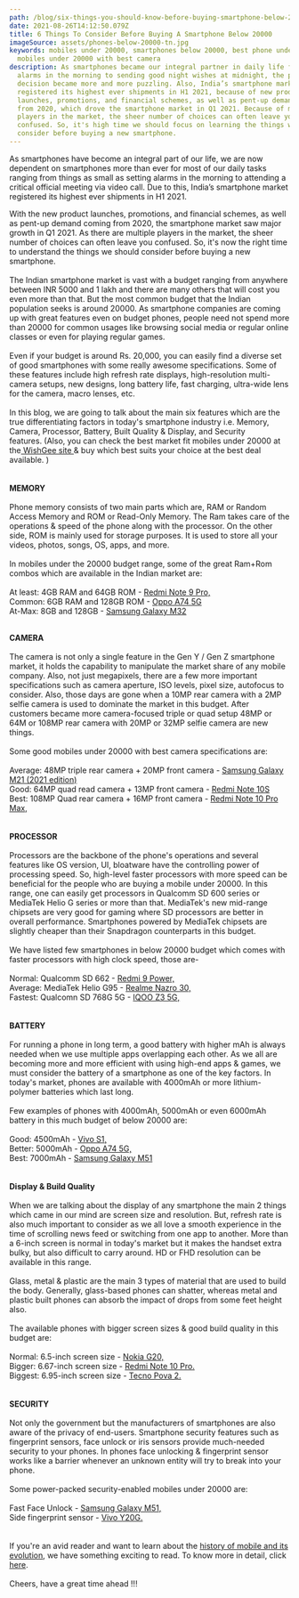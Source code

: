 ```yaml
---
path: /blog/six-things-you-should-know-before-buying-smartphone-below-20000
date: 2021-08-26T14:12:50.079Z
title: 6 Things To Consider Before Buying A Smartphone Below 20000
imageSource: assets/phones-below-20000-tn.jpg
keywords: mobiles under 20000, smartphones below 20000, best phone under 20000,
  mobiles under 20000 with best camera
description: As smartphones became our integral partner in daily life from
  alarms in the morning to sending good night wishes at midnight, the purchasing
  decision became more and more puzzling. Also, India’s smartphone market
  registered its highest ever shipments in H1 2021, because of new product
  launches, promotions, and financial schemes, as well as pent-up demand coming
  from 2020, which drove the smartphone market in Q1 2021. Because of multiple
  players in the market, the sheer number of choices can often leave you
  confused. So, it's high time we should focus on learning the things we should
  consider before buying a new smartphone.
---
```

As smartphones have become an integral part of our life, we are now dependent on smartphones more than ever for most of our daily tasks ranging from things as small as setting alarms in the morning to attending a critical official meeting via video call.  Due to this, India’s smartphone market registered its highest ever shipments in H1 2021. 

With the new product launches, promotions, and financial schemes, as well as pent-up demand coming from 2020, the smartphone market saw major growth in Q1 2021. As there are multiple players in the market, the sheer number of choices can often leave you confused. So, it's now the right time to understand the things we should consider before buying a new smartphone. \
\
The Indian smartphone market is vast with a budget ranging from anywhere between INR 5000 and 1 lakh and there are many others that will cost you even more than that. But the most common budget that the Indian population seeks is around 20000. As smartphone companies are coming up with great features even on budget phones, people need not spend more than 20000 for common usages like browsing social media or regular online classes or even for playing regular games. \
\
Even if your budget is around Rs. 20,000, you can easily find a diverse set of good smartphones with some really awesome specifications. Some of these features include high refresh rate displays, high-resolution multi-camera setups, new designs, long battery life, fast charging, ultra-wide lens for the camera, macro lenses, etc.\
\
In this blog, we are going to talk about the main six features which are the true differentiating factors in today's smartphone industry i.e. Memory, Camera, Processor, Battery, Built Quality & Display, and Security features. (Also, you can check the best market fit mobiles under 20000 at the[ WishGee site ](https://wishgee.com/)& buy which best suits your choice at the best deal available. )\
\
\
**MEMORY** \
\
Phone memory consists of two main parts which are, RAM or Random Access Memory and ROM or Read-Only Memory. The Ram takes care of the operations & speed of the phone along with the processor. On the other side, ROM is mainly used for storage purposes. It is used to store all your videos, photos, songs, OS, apps, and more. \
\
In mobiles under the 20000 budget range, some of the great Ram+Rom combos which are available in the Indian market are: \
\
At least: 4GB RAM and 64GB ROM - [Redmi Note 9 Pro,](https://amzn.to/3gz9aBC)\
Common: 6GB RAM and 128GB ROM - [](https://amzn.to/3zlCNh9)[Oppo A74 5G](https://amzn.to/3kqOEV3)\
At-Max: 8GB and 128GB - [Samsung Galaxy M32](https://amzn.to/3mx4Zu3)

\
**CAMERA** \
\
The camera is not only a single feature in the Gen Y / Gen Z smartphone market, it holds the capability to manipulate the market share of any mobile company. Also, not just megapixels, there are a few more important specifications such as camera aperture, ISO levels, pixel size, autofocus to consider. Also, those days are gone when a 10MP rear camera with a 2MP selfie camera is used to dominate the market in this budget. After customers became more camera-focused triple or quad setup 48MP or 64M or 108MP rear camera with 20MP or 32MP selfie camera are new things.\
\
Some good mobiles under 20000 with best camera specifications are:  \
\
Average: 48MP triple rear camera + 20MP front camera - [Samsung Galaxy M21 (2021 edition)](https://amzn.to/3zmFNKd)\
Good: 64MP quad read camera + 13MP front camera - [Redmi Note 10S](https://amzn.to/2WsQpZs)\
Best: 108MP Quad rear camera + 16MP front camera -  [Redmi Note 10 Pro Max,](https://amzn.to/3sMsjoL) \
\
\
**PROCESSOR** \
\
Processors are the backbone of the phone's operations and several features like OS version, UI, bloatware have the controlling power of processing speed. So, high-level faster processors with more speed can be beneficial for the people who are buying a mobile under 20000. In this range, one can easily get processors in Qualcomm SD 600 series or MediaTek Helio G series or more than that. MediaTek's new mid-range chipsets are very good for gaming where SD processors are better in overall performance. Smartphones powered by MediaTek chipsets are slightly cheaper than their Snapdragon counterparts in this budget. \
\
We have listed few smartphones in below 20000 budget which comes with faster processors with high clock speed, those are- \
\
Normal: Qualcomm SD 662 - [Redmi 9 Power,](https://amzn.to/3gASKbY)\
Average: MediaTek Helio G95 - [Realme Nazro 30,](https://amzn.to/3DiLrzw)  \
Fastest: Qualcomn SD 768G 5G -  [IQOO Z3 5G,](https://amzn.to/2WrbC5U)  \
\
\
**BATTERY**\
\
For running a phone in long term, a good battery with higher mAh is always needed when we use multiple apps overlapping each other. As we all are becoming more and more efficient with using high-end apps & games, we must consider the battery of a smartphone as one of the key factors. In today's market, phones are available with 4000mAh or more lithium-polymer batteries which last long.\
\
Few examples of phones with 4000mAh, 5000mAh or even 6000mAh battery in this much budget of below 20000 are: \
\
Good: 4500mAh - [Vivo S1,](https://amzn.to/3Dg4AlL) \
Better: 5000mAh - [Oppo A74 5G,](https://amzn.to/3zqN7EU) \
Best: 7000mAh - [](https://amzn.to/3jktPLO)[Samsung Galaxy M51](https://amzn.to/3mCl6q5)\
\
\
**Display & Build Quality** \
\
When we are talking about the display of any smartphone the main 2 things which came in our mind are screen size and resolution. But, refresh rate is also much important to consider as we all love a smooth experience in the time of scrolling news feed or switching from one app to another. More than a 6-inch screen is normal in today's market but it makes the handset extra bulky, but also difficult to carry around. HD or FHD resolution can be available in this range. \
\
Glass, metal & plastic are the main 3 types of material that are used to build the body. Generally, glass-based phones can shatter, whereas metal and plastic built phones can absorb the impact of drops from some feet height also. \
\
The available phones with bigger screen sizes & good build quality in this budget are: \
\
Normal: 6.5-inch screen size - [Nokia G20,](https://amzn.to/38fZ8RC)\
Bigger: 6.67-inch screen size - [Redmi Note 10 Pro.](https://amzn.to/2Y2PTCn)\
Biggest: 6.95-inch screen size - [Tecno Pova 2.](https://amzn.to/3gDdiRc)\
\
\
**SECURITY** \
\
Not only the government but the manufacturers of smartphones are also aware of the privacy of end-users. Smartphone security features such as fingerprint sensors, face unlock or iris sensors provide much-needed security to your phones. In phones face unlocking & fingerprint sensor works like a barrier whenever an unknown entity will try to break into your phone. \
\
Some power-packed security-enabled mobiles under 20000 are:\
\
Fast Face Unlock - [Samsung Galaxy M51,](https://amzn.to/3kueoj9) \
Side fingerprint sensor - [Vivo Y20G.](https://amzn.to/3jk67PD) \
\
\
If you're an avid reader and want to learn about the [history of mobile and its evolution](https://blog.wishgee.com/blog/origin-of-mobile-and-its-evolution), we have something exciting to read. To know more in detail, click [here](https://blog.wishgee.com/blog/origin-of-mobile-and-its-evolution). \
\
Cheers, have a great time ahead !!!